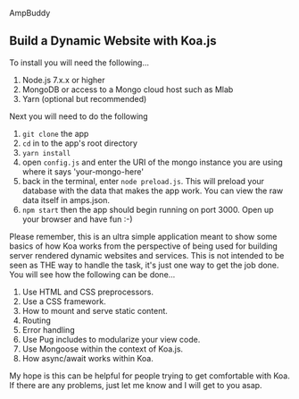 AmpBuddy
## Build a Dynamic Website with Koa.js

To install you will need the following...
1. Node.js 7.x.x or higher
2. MongoDB or access to a Mongo cloud host such as Mlab
3. Yarn (optional but recommended)

Next you will need to do the following
1. `git clone` the app
2. `cd` in to the app's root directory
3. `yarn install`
4. open `config.js` and enter the URI of the mongo instance you are using where it says 'your-mongo-here'
5. back in the terminal, enter `node preload.js`. This will preload your database with the data that makes the app work. You can view the raw data itself in amps.json.
6. `npm start` then the app should begin running on port 3000. Open up your browser and have fun :-)

Please remember, this is an ultra simple application meant to show some basics of how Koa works from the perspective of being used for building server rendered dynamic websites and services. This is not intended to be seen as THE way to handle the task, it's just one way to get the job done. You will see how the following can be done...

1. Use HTML and CSS preprocessors.
2. Use a CSS framework.
3. How to mount and serve static content.
4. Routing
5. Error handling
6. Use Pug includes to modularize your view code.
7. Use Mongoose within the context of Koa.js.
8. How async/await works within Koa.

My hope is this can be helpful for people trying to get comfortable with Koa. If there are any problems, just let me know and I will get to you asap.